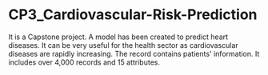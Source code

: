 # CP3_Cardiovascular-Risk-Prediction
It is a Capstone project. A model has been created to predict heart diseases. It can be very useful for the health sector as cardiovascular diseases are rapidly increasing. The record contains patients' information. It includes over 4,000 records and 15 attributes.

